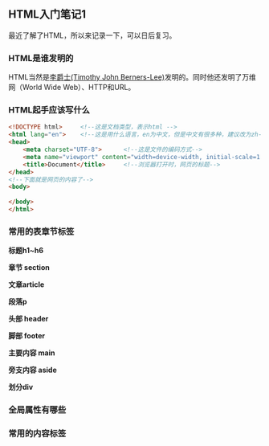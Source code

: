 ## HTML入门笔记1
最近了解了HTML，所以来记录一下，可以日后复习。

### HTML是谁发明的
HTML当然是[李爵士(Timothy John Berners-Lee)](https://zh.wikipedia.org/zh/%E8%92%82%E5%A7%86%C2%B7%E4%BC%AF%E7%BA%B3%E6%96%AF-%E6%9D%8E)发明的。同时他还发明了万维网（World Wide Web）、HTTP和URL。

### HTML起手应该写什么
```html
<!DOCTYPE html>     <!--这是文档类型，表示html -->
<html lang="en">    <!--这是用什么语言，en为中文，但是中文有很多种，建议改为zh-CN -->
<head>      
    <meta charset="UTF-8">      <!--这是文件的编码方式-->
    <meta name="viewport" content="width=device-width, initial-scale=1.0">  <!--表示禁用缩放，兼容手机 -->
    <title>Document</title>     <!--浏览器打开时，网页的标题-->
</head>
<!--下面就是网页的内容了-->
<body>
    
</body>
</html>
```

### 常用的表章节标签
**标题h1~h6**

**章节 section**

**文章article**

**段落p**

**头部 header**

**脚部 footer**

**主要内容 main**

**旁支内容 aside**

**划分div**

### 全局属性有哪些

### 常用的内容标签
